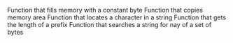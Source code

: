 Function that fills memory with a constant byte
Function that copies memory area
Function that locates a character in a string
Function that gets the length of a prefix
Function that searches a string for nay of a set of bytes

